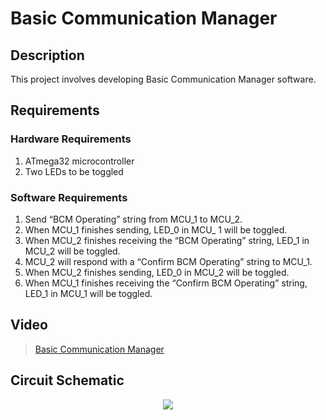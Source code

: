 # Basic Communication Manager

## Description

This project involves developing Basic Communication Manager software.

## Requirements

### Hardware Requirements
1. ATmega32 microcontroller
2. Two LEDs to be toggled

### Software Requirements
1. Send “BCM Operating” string from MCU_1 to MCU_2.
2. When MCU_1 finishes sending, LED_0 in MCU_ 1 will be toggled.
3. When MCU_2 finishes receiving the “BCM Operating” string, LED_1 in MCU_2 will be toggled.
4. MCU_2 will respond with a “Confirm BCM Operating” string to MCU_1.
5. When MCU_2 finishes sending, LED_0 in MCU_2 will be toggled.
6. When MCU_1 finishes receiving the “Confirm BCM Operating” string, LED_1 in MCU_1 will be toggled.

## Video
> [Basic Communication Manager]()

## Circuit Schematic

<p align="center">
  <img src="https://github.com/AbdelrhmanWalaa/Sprints-Automotive_Software_Bootcamp/assets/44446382/45e02a0d-17a6-4d97-846e-54c2b3c59e67">
</p>
